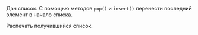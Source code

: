Дан список. С помощью методов `pop()` и `insert()` перенести последний элемент в начало списка.

Распечать получившийся список.
